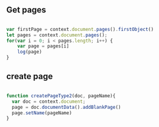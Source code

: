 ## Get pages

```javascript

var firstPage = context.document.pages().firstObject()
let pages = context.document.pages();
for(var i = 0; i < pages.length; i++) {
    var page = pages[i]
    log(page)
}
```

## create page

```javascript

function createPageType2(doc, pageName){
  var doc = context.document;
  page = doc.documentData().addBlankPage()
  page.setName(pageName)
}

```
